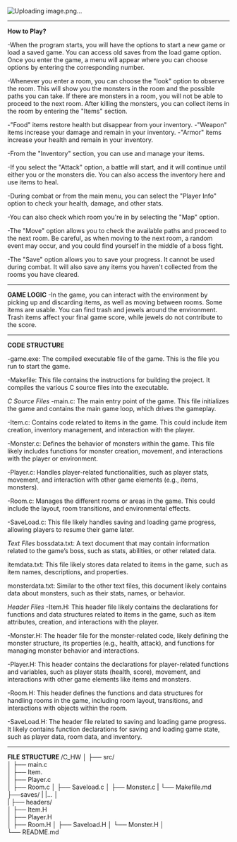 
![Uploading image.png…]()

________________________________________________________________________________________________________________________________________________________________________________________________________________________
**How to Play?**

-When the program starts, you will have the options to start a new game or load a saved game. You can access old saves from the load game option. Once you enter the game, a menu will appear  where you can choose options by entering the corresponding number.

-Whenever you enter a room, you can choose the "look" option to observe the room. This will show you the monsters in the room and the possible paths you can take. If there are monsters in a room, you will not be able to proceed to the next room. After killing the monsters, you can collect items in the room by entering the "Items" section.

-"Food" items restore health but disappear from your inventory.
-"Weapon" items increase your damage and remain in your inventory.
-"Armor" items increase your health and remain in your inventory.

-From the "Inventory" section, you can use and manage your items.

-If you select the "Attack" option, a battle will start, and it will continue until either you or the monsters die. You can also access the inventory here and use items to heal.

-During combat or from the main menu, you can select the "Player Info" option to check your health, damage, and other stats.

-You can also check which room you're in by selecting the "Map" option.

-The "Move" option allows you to check the available paths and proceed to the next room. Be careful, as when moving to the next room, a random event may occur, and you could find yourself in the middle of a boss fight.

-The "Save" option allows you to save your progress. It cannot be used during combat. It will also save any items you haven't collected from the rooms you have cleared.

________________________________________________________________________________________________________________________________________________________________________________________________________________________
**GAME LOGIC**
-In the game, you can interact with the environment by picking up and discarding items, as well as moving between rooms. Some items are usable. You can find trash and jewels around the environment. Trash items affect your final game score, while jewels do not contribute to the score.
________________________________________________________________________________________________________________________________________________________________________________________________________________________
**CODE STRUCTURE**

-game.exe: The compiled executable file of the game. This is the file you run to start the game.

-Makefile: This file contains the instructions for building the project. It compiles the various C source files into the executable.


   _C Source Files_
-main.c: The main entry point of the game. This file initializes the game and contains the main game loop, which drives the gameplay.

-Item.c: Contains code related to items in the game. This could include item creation, inventory management, and interaction with the player.

-Monster.c: Defines the behavior of monsters within the game. This file likely includes functions for monster creation, movement, and interactions with the player or environment.

-Player.c: Handles player-related functionalities, such as player stats, movement, and interaction with other game elements (e.g., items, monsters).

-Room.c: Manages the different rooms or areas in the game. This could include the layout, room transitions, and environmental effects.

-SaveLoad.c: This file likely handles saving and loading game progress, allowing players to resume their game later.

   _Text Files_
bossdata.txt: A text document that may contain information related to the game’s boss, such as stats, abilities, or other related data.

itemdata.txt: This file likely stores data related to items in the game, such as item names, descriptions, and properties.

monsterdata.txt: Similar to the other text files, this document likely contains data about monsters, such as their stats, names, or behavior.

   _Header Files_
-Item.H: This header file likely contains the declarations for functions and data structures related to items in the game, such as item attributes, creation, and interactions with the player.

-Monster.H: The header file for the monster-related code, likely defining the monster structure, its properties (e.g., health, attack), and functions for managing monster behavior and interactions.

-Player.H: This header contains the declarations for player-related functions and variables, such as player stats (health, score), movement, and interactions with other game elements like items and monsters.

-Room.H: This header defines the functions and data structures for handling rooms in the game, including room layout, transitions, and interactions with objects within the room.

-SaveLoad.H: The header file related to saving and loading game progress. It likely contains function declarations for saving and loading game state, such as player data, room data, and inventory.


________________________________________________________________________________________________________________________________________________________________________________________________________________________
**FILE STRUCTURE**
/C_HW
│
├── src/                
│   ├── main.c          
│   ├── Item.        
│   ├── Player.c      
│   ├── Room.c
│   ├── Saveload.c
│   ├── Monster.c
|   └── Makefile.md
├──saves/
|   |...
│   
|
├── headers/                     
│   ├── Item.H        
│   ├── Player.H      
│   ├── Room.H
│   ├── Saveload.H
│   └── Monster.H
│         
└── README.md
